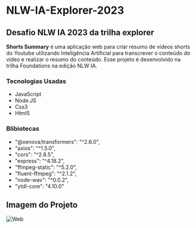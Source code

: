 # NLW-IA-Explorer-2023
## Desafio NLW IA 2023 da trilha explorer

**Shorts Summary** é uma aplicação web para criar resumo de vídeos shorts do Youtube utilizando Inteligência Artificial para transcrever o conteúdo do vídeo e realizar o resumo do conteúdo. Esse projeto é desenvolvido na trilha Foundations na edição NLW IA.

### Tecnologias Usadas 

- JavaScript
- Node.JS
- Css3
- Html5
  
### **Blibiotecas**

- "@xenova/transformers": "^2.6.0",
- "axios": "^1.5.0",
- "cors": "^2.8.5",
- "express": "^4.18.2",
- "ffmpeg-static": "^5.2.0",
- "fluent-ffmpeg": "^2.1.2",
- "node-wav": "^0.0.2",
- "ytdl-core": "4.10.0"

## Imagem do Projeto

![Web](https://github.com/LucasfNeves/NLW-IA-Explorer-2023/assets/136910031/9dd41ceb-ed53-4f55-b715-5d29a100e783)

